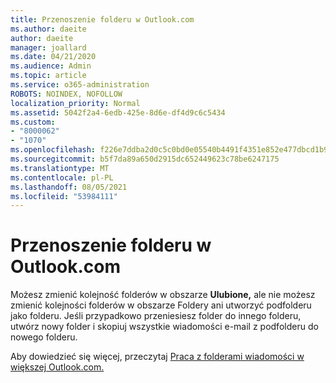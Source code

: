 ```yaml
---
title: Przenoszenie folderu w Outlook.com
ms.author: daeite
author: daeite
manager: joallard
ms.date: 04/21/2020
ms.audience: Admin
ms.topic: article
ms.service: o365-administration
ROBOTS: NOINDEX, NOFOLLOW
localization_priority: Normal
ms.assetid: 5042f2a4-6edb-425e-8d6e-df4d9c6c5434
ms.custom:
- "8000062"
- "1070"
ms.openlocfilehash: f226e7ddba2d0c5c0bd0e05540b4491f4351e852e477dbcd1b982478481f4642
ms.sourcegitcommit: b5f7da89a650d2915dc652449623c78be6247175
ms.translationtype: MT
ms.contentlocale: pl-PL
ms.lasthandoff: 08/05/2021
ms.locfileid: "53984111"
---
```

# <a name="move-a-folder-in-outlookcom"></a>Przenoszenie folderu w Outlook.com

Możesz zmienić kolejność folderów w obszarze **Ulubione,** ale  nie możesz zmienić kolejności folderów w obszarze Foldery ani utworzyć podfolderu jako folderu. Jeśli przypadkowo przeniesiesz folder do innego folderu, utwórz nowy folder i skopiuj wszystkie wiadomości e-mail z podfolderu do nowego folderu.
  
Aby dowiedzieć się więcej, przeczytaj [Praca z folderami wiadomości w większej Outlook.com.](https://support.office.com/article/6bb0723a-f39f-4a8d-bb3f-fab5dcc2510a?wt.mc_id=Office_Outlook_com_Alchemy)